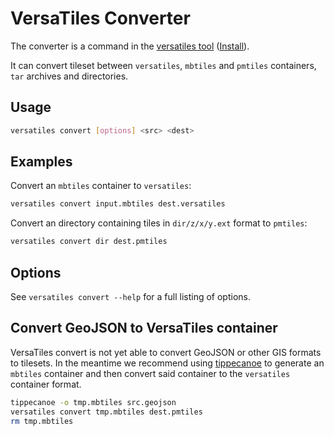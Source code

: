 # VersaTiles Converter

The converter is a command in the [versatiles tool](https://github.com/versatiles-org/versatiles-rs) ([Install](https://github.com/versatiles-org/versatiles-rs?tab=readme-ov-file#installation)).

It can convert tileset between `versatiles`, `mbtiles` and `pmtiles` containers, `tar` archives and directories.

## Usage

``` sh
versatiles convert [options] <src> <dest>
```

## Examples

Convert an `mbtiles` container to `versatiles`:
``` sh
versatiles convert input.mbtiles dest.versatiles

```
Convert an directory containing tiles in `dir/z/x/y.ext` format to `pmtiles`:
``` sh
versatiles convert dir dest.pmtiles
```

## Options

See `versatiles convert --help` for a full listing of options.

## Convert GeoJSON to VersaTiles container

VersaTiles convert is not yet able to convert GeoJSON or other GIS formats to tilesets.
In the meantime we recommend using [tippecanoe](https://github.com/mapbox/tippecanoe) to generate an `mbtiles` container and then convert said container to the `versatiles` container format.

``` sh
tippecanoe -o tmp.mbtiles src.geojson
versatiles convert tmp.mbtiles dest.pmtiles
rm tmp.mbtiles
```
